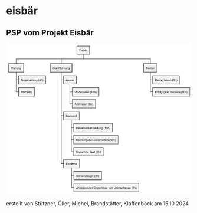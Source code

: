 # eisbär

## PSP vom Projekt Eisbär
![PSP](./documents/psp.png)

erstellt von Stützner, Öller, Michel, Brandstätter, Klaffenböck am 15.10.2024
